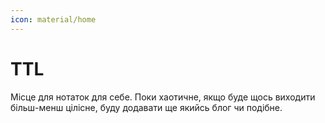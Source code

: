 ```yaml
---
icon: material/home
---
```



# TTL

Місце для нотаток для себе. Поки хаотичне, якщо буде щось виходити більш-менш
цілісне, буду додавати ще якийсь блог чи подібне.
